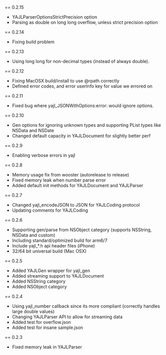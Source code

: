 == 0.2.15

- YAJLParserOptionsStrictPrecision option
- Parsing as double on long long overflow, unless strict precision option

== 0.2.14

- Fixing build problem

== 0.2.13

- Using long long for non-decimal types (instead of always double).

== 0.2.12

- Fixing MacOSX build/install to use @rpath correctly
- Defined error codes, and error userInfo key for value we errored on

== 0.2.11

- Fixed bug where yajl_JSONWithOptions:error: would ignore options.

== 0.2.10

- Gen options for ignoring unknown types and supporting PList types like NSData and NSDate
- Changed default capacity in YAJLDocument for slightly better perf

== 0.2.9

- Enabling verbose errors in yajl

== 0.2.8

- Memory usage fix from wooster (autorelease to release)
- Fixed memory leak when number parse error
- Added default init methods for YAJLDocument and YAJLParser

== 0.2.7

- Changed yajl_encodeJSON to JSON for YAJLCoding protocol
- Updating comments for YAJLCoding

== 0.2.6

- Supporting gen/parse from NSObject category (supports NSString, NSData and custom)
- Including standard/optimized build for arm6/7
- Include yajl_*.h api header files (iPhone)
- 32/64 bit universal build (Mac OSX)

== 0.2.5 

- Added YAJLGen wrapper for yajl_gen
- Added streaming support to YAJLDocument
- Added NSString category
- Added NSObject category

== 0.2.4

- Using yajl_number callback since its more compliant (correctly handles large double values)
- Changing YAJLParser API to allow for streaming data
- Added test for overflow.json
- Added test for insane sample.json

== 0.2.3

- Fixed memory leak in YAJLParser
